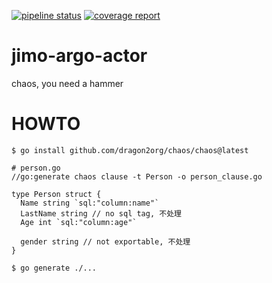 [![pipeline status](https://github.com/dragon2org/chaos/badges/master/pipeline.svg)](https://github.com/dragon2org/chaos/-/commits/master)
[![coverage report](https://github.com/dragon2org/chaos/badges/master/coverage.svg)](https://github.com/dragon2org/chaos/-/commits/master)
# jimo-argo-actor

chaos, you need a hammer

# HOWTO
```shell
$ go install github.com/dragon2org/chaos/chaos@latest

# person.go
//go:generate chaos clause -t Person -o person_clause.go

type Person struct {
  Name string `sql:"column:name"`
  LastName string // no sql tag, 不处理
  Age int `sql:"column:age"`
  
  gender string // not exportable, 不处理
}

$ go generate ./...
```